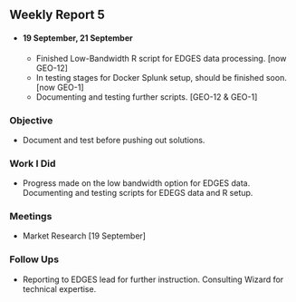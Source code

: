 ## Weekly Report 5

   -  #### 19 September, 21 September
      *  Finished Low-Bandwidth R script for EDGES data processing. [now GEO-12]
      *  In testing stages for Docker Splunk setup, should be finished soon. [now GEO-1]
      *  Documenting and testing further scripts. [GEO-12 & GEO-1]

   ### Objective
  -  Document and test before pushing out solutions.

   ### Work I Did
  -  Progress made on the low bandwidth option for EDGES data. Documenting and testing scripts for EDEGS data and R setup.

   ### Meetings
  -  Market Research [19 September]

   ### Follow Ups
  -  Reporting to EDGES lead for further instruction. Consulting Wizard for technical expertise.
